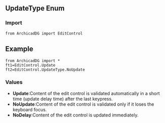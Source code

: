 ## UpdateType Enum

### Import
```
from ArchicadDG import EditControl
``` 

## Example
```
from ArchicadDG import *
ft1=EditControl.Update
ft2=EditControl.UpdateType.NoUpdate
```

### Values
* **Update**:Content of the edit control is validated automatically in a short time (update delay time) after the last keypress.
* **NoUpdate**:Content of the edit control is validated only if it loses the keyboard focus.
* **NoDelay**:Content of the edit control is updated immediately.